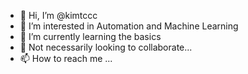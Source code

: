 - 👋 Hi, I’m @kimtccc
- 👀 I’m interested in Automation and Machine Learning
- 🌱 I’m currently learning the basics
- 💞️ Not necessarily looking to collaborate...
- 📫 How to reach me ...

<!---
kimtccc/kimtccc is a ✨ special ✨ repository because its `README.md` (this file) appears on your GitHub profile.
You can click the Preview link to take a look at your changes.
--->

